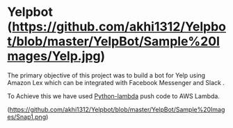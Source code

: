 # Yelpbot (https://github.com/akhi1312/Yelpbot/blob/master/YelpBot/Sample%20Images/Yelp.jpg)

The primary objective of this project was to build a bot for Yelp using Amazon Lex which can be integrated with Facebook Messenger and Slack .

To Achieve this we have used [Python-lambda](https://github.com/nficano/python-lambda) push code to AWS Lambda.

(https://github.com/akhi1312/Yelpbot/blob/master/YelpBot/Sample%20Images/Snap1.png)
